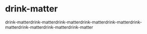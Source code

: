 # drink-matter
drink-matterdrink-matterdrink-matterdrink-matterdrink-matterdrink-matterdrink-matterdrink-matterdrink-matter
